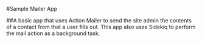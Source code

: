 #Sample Mailer App

##A basic app that uses Action Mailer to send the site admin the contents of a contact from that a user fills out. This app also uses Sidekiq to perform the mail action as a background task.
